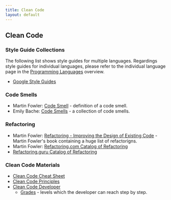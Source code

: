 ```yaml
---
title: Clean Code
layout: default
---
```

## Clean Code

### Style Guide Collections

The following list shows style guides for multiple languages.
Regardings style guides for individual languages, please refer to the individual
language page in the [Programming Languages](programming-languages/index.html) overview.

- [Google Style Guides](https://google.github.io/styleguide/)

### Code Smells

- Martin Fowler: [Code Smell](https://www.martinfowler.com/bliki/CodeSmell.html) - definition of a code smell.
- Emily Bache: [Code Smells](https://sammancoaching.org/reference/code_smells/index.html) - a collection of code smells.

### Refactoring

- Martin Fowler: [Refactoring - Improving the Design of Existing Code](https://martinfowler.com/books/refactoring.html) - Martin Fowler's book containing a huge list of refactorigns.
- Martin Fowler: [Refactoring.com Catalog of Refactoring](http://refactoring.com/catalog)
- [Refactoring.guru Catalog of Refactoring](https://refactoring.guru/refactoring/catalog)

### Clean Code Materials

- [Clean Code Cheat Sheet](https://www.planetgeek.ch/wp-content/uploads/2013/06/Clean-Code-V2.1.pdf)
- [Clean Code Principles](https://principles.wiki/)
- [Clean Code Developer](https://www.clean-code-developer.com/)
  - [Grades](https://clean-code-developer.com/grades/) - levels which the developer can reach step by step.
